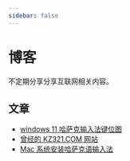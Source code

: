 ```yaml
---
sidebar: false
---
```



# 博客

不定期分享分享互联网相关内容。

## 文章

- [windows 11 哈萨克输入法键位图](./1-win11-kaq-keyborad.md)
- [曾经的 KZ321.COM 网站](./2-kz321-site.md)
- [Mac 系统安装哈萨克语输入法](./3-mac-kz-keyborad.md)

<Valink/>